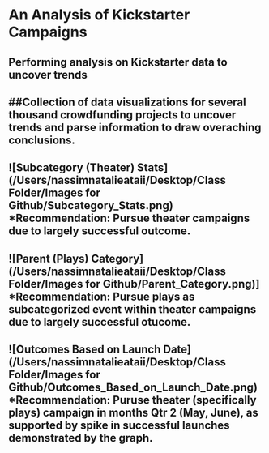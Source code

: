 # An Analysis of Kickstarter Campaigns
Performing analysis on Kickstarter data to uncover trends
---
##Collection of data visualizations for several thousand crowdfunding projects to uncover trends and parse information to draw overaching conclusions. 
---
![Subcategory (Theater) Stats](/Users/nassimnatalieataii/Desktop/Class Folder/Images for Github/Subcategory_Stats.png)
*Recommendation: Pursue theater campaigns due to largely successful outcome.
---
![Parent (Plays) Category](/Users/nassimnatalieataii/Desktop/Class Folder/Images for Github/Parent_Category.png)]
*Recommendation: Pursue plays as subcategorized event within theater campaigns due to largely successful otucome. 
---
![Outcomes Based on Launch Date](/Users/nassimnatalieataii/Desktop/Class Folder/Images for Github/Outcomes_Based_on_Launch_Date.png)
*Recommendation: Puruse theater (specifically plays) campaign in months Qtr 2 (May, June), as supported by spike in successful launches demonstrated by the graph.
----
